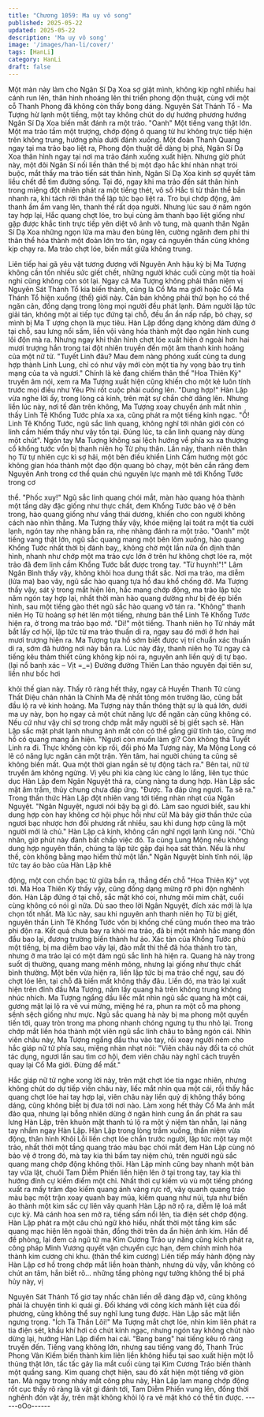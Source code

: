 ```yaml
---
title: "Chương 1059: Ma uy vô song"
published: 2025-05-22
updated: 2025-05-22
description: 'Ma uy vô song'
image: '/images/han-li/cover/'
tags: [HanLi]
category: HanLi
draft: false
---
```


Một màn này làm cho Ngân Sí Dạ Xoa sợ giật mình, không kịp
nghĩ nhiều hai cánh run lên, thân hình nhoáng lên thi triển phong
độn thuật, cùng với một cỗ Thanh Phong đã không còn thấy bong
dáng.
Nguyên Sát Thánh Tổ - Ma Tượng hừ lạnh một tiếng, một tay
không chút do dự hướng phương hướng Ngân Sí Dạ Xoa biến
mất đánh ra một trảo.
"Oanh" Một tiếng vang thật lớn.
Một ma trảo tầm một trượng, chớp động ô quang từ hư không
trực tiếp hiện trên không trung, hướng phía dưới đánh xuống.
Một đoàn Thanh Quang ngay tại ma trảo bạo liệt ra, Phong độn
thuật dễ dàng bị phá, Ngân Sí Dạ Xoa thân hình ngay tại nơi ma
trảo đánh xuống xuất hiện. Nhưng giờ phút này, một đôi Ngân Sí
nối liền thân thể bị một đạo hắc khí nhàn nhạt trói buộc, mắt thấy
ma trảo tiến sát thân hình, Ngân Sí Dạ Xoa kinh sợ quyết tâm liều
chết đề tìm đường sống. Tại đó, ngay khi ma trảo đến sát thân
hình trong miệng đột nhiên phát ra một tiếng thét, vô số Hắc ti từ
thân thể bắn nhanh ra, khi tách rời thân thể lập tức bạo liệt ra.
Tro bụi chớp động, âm thanh ầm ầm vang lên, thanh thế rất dọa
người.
Nhưng lúc sau ở năm ngón tay hợp lại, Hắc quang chợt lóe, tro
bụi cùng âm thanh bạo liệt giống như gặp được khắc tinh trực tiếp
yên diệt vô ảnh vô tung, mà quanh thân Ngân Sí Dạ Xoa những
ngọn lửa ma màu đen bùng lên, cường ngãnh đem phi thi thân
thể hóa thành một đoàn lớn tro tàn, ngay cả nguyên thần cũng
không kịp chạy ra. Ma trảo chợt lóe, biến mất giữa không trung.

Liên tiếp hai gã yêu vật tương đương với Nguyên Anh hậu kỳ bị
Ma Tượng không cần tốn nhiều sức giết chết, những người khác
cuối cùng một tia hoài nghi cũng không còn sót lại. Ngay cả Ma
Tượng không phải thần niệm vị Nguyên Sát Thánh Tổ kia biến
thành, cũng là Cổ Ma ma giới hoặc Cổ Ma Thánh Tổ hiện xuống
(thế) giới này. Căn bản không phải thứ bọn họ có thể ngăn cản,
đồng dạng trong lòng mọi người đều phát lạnh. Đám người lập
tức giải tán, không một ai tiếp tục đứng tại chỗ, đều ẩn ẩn nấp
nấp, bỏ chạy, sợ mình bị Ma T ượng chọn là mục tiêu. Hàn Lập
đồng dạng không dám đứng ở tại chỗ, sau lưng nổi sấm, liền vội
vàng hóa thành một đạo ngân hình cung lôi độn mà ra. Nhưng
ngay khi thân hình chợt lóe xuất hiện ở ngoài hơn hai mươi
trượng hắn trong tai đột nhiên truyền đến một âm thanh kinh
hoảng của một nữ tử.
"Tuyết Linh đâu? Mau đem nàng phóng xuất cùng ta dung hợp
thành Linh Lung, chỉ có như vậy mới còn một tia hy vọng bảo trụ
tính mạng của ta và ngươi."
Chính là kẻ đang chiếm thân thể "Hoa Thiên Kỳ" truyền âm nói,
xem ra Ma Tượng xuất hiện cũng khiến cho một kẻ luôn tính
trước mọi điều như Yêu Phi rốt cuộc phải cuống lên.
"Dung hợp!" Hàn Lập vừa nghe lời ấy, trong lòng cả kinh, trên mặt
sự chần chờ dâng lên.
Nhưng liền lúc này, nơi tế đàn trên không, Ma Tượng xoay
chuyển ánh mắt nhìn thấy Linh Tê Khổng Tước phía xa xa, cũng
phát ra một tiếng kinh ngạc.
"Ồ! Linh Tê Khổng Tước, ngũ sắc linh quang, không nghĩ tới nhân
giới còn có linh cầm hiếm thấy như vậy tồn tại. Đúng lúc, ta cần
linh quang này dùng một chút". Ngón tay Ma Tuợng không sai
lệch hướng về phía xa xa thượng cổ khổng tước vốn bị thanh
niên họ Từ phụ thân.
Lần này, thanh niên thân họ Từ tự nhiên cực kì sợ hãi, một bên
điều khiển Linh Cầm hướng một góc không gian hóa thành một
đạo độn quang bỏ chạy, một bên cắn răng đem Nguyên Anh trong
cơ thể quán chú nguyên lực mạnh mẽ tới Khổng Tước trong cơ

thể.
"Phốc xuy!" Ngũ sắc linh quang chói mắt, màn hào quang hóa
thành một tầng dày đặc giống như thực chất, đem Khổng Tước
bảo vệ ở bên trong, hào quang giống như vầng thái dương, khiến
cho con người không cách nào nhìn thẳng.
Ma Tượng thấy vậy, khóe miệng lại toát ra một tia cười lạnh, ngón
tay nhẹ nhàng bắn ra, nhẹ nhàng đánh ra một trảo.
"Oanh" một tiếng vang thật lớn, ngũ sắc quang mang một bên lõm
xuống, hào quang Khổng Tước nhất thời bị đánh bay,, không chờ
một lần nữa ổn định thân hình, nhanh như chớp một ma trảo cực
lớn ở trên hư không chợt lóe ra, một trảo đã đem linh cầm Khổng
Tước bắt được trong tay.
"Từ huynh!"!" Lâm Ngân Bình thấy vậy, không khỏi hoa dung thất
sắc.
Nơi ma trảo, ma diễm (lửa ma) bao vây, ngũ sắc hào quang tựa
hồ đau khổ chống đỡ. Ma Tượng thấy vậy, sát ý trong mắt hiện
lên, hắc mang chớp động, ma trảo lập tức năm ngón tay hợp lại,
nhất thời màn hào quang dường như bị đè ép biến hình, sau một
tiếng gào thét ngũ sắc hào quang vỡ tán ra.
"Không" thanh niên Họ Từ hoảng sợ hét lên một tiếng, nhưng bản
thể Linh Tê Khổng Tước hiện ra, ở trong ma trảo bạo mở.
"Di!" một tiếng.
Thanh niên họ Từ nháy mắt bắt lấy cơ hội, lập tức từ ma trảo
thuấn di ra, ngay sau đó mới ở hơn hai mươi trượng hiện ra. Ma
Tượng tựa hồ sớm biết được vị trí chuẩn xác thuấn di ra, sớm đã
hướng nơi này bắn ra. Lúc này đây, thanh niên họ Từ ngay cả
tiếng kêu thảm thiết cũng không kịp nói ra, nguyên anh liền quỷ dị
tự bạo.
(lại nổ banh xác – Vịt =_=)
Đường đường Thiên Lan thảo nguyên đại tiên sư, liền như bốc hơi

khỏi thế gian này.
Thấy rõ ràng hết thảy, ngay cả Huyền Thanh Tử cùng Thất Diệu
chân nhân là Chính Ma đệ nhất tông môn trưởng lão, cũng bắt
đầu lộ ra vẻ kinh hoảng. Ma Tượng này thần thông thật sự là quá
lớn, dưới ma uy này, bọn họ ngay cả một chút năng lực để ngăn
cản cũng không có. Nếu cứ như vậy chỉ sợ trong chớp mắt mấy
người sẽ bị giết sạch sẽ.
Hàn Lập sắc mặt phát lạnh nhưng ánh mắt còn có thể gắng giữ
tĩnh táo, cũng mơ hồ có quang mang ẩn hiện.
"Ngươi còn muốn làm gì? Còn không thả Tuyết Linh ra đi. Thực
không còn kịp rồi, đối phó Ma Tượng này, Ma Mộng Long có lẽ có
năng lực ngăn cản một trận. Yên tâm, hai người chúng ta cũng sẽ
không biến mất. Qua một thời gian ngắn sẽ tự động tách ra."
Bên tai, nữ tử truyền âm không ngừng. Vị yêu phi kia càng lúc
càng lo lắng, liên tục thúc dục Hàn Lập đem Ngân Nguyệt thả ra,
cùng nàng ta dung hợp.
Hàn Lập sắc mặt âm trầm, thủy chung chưa đáp ứng.
"Được. Ta đáp ứng ngươi. Ta sẽ ra."
Trong thần thức Hàn Lập đột nhiên vang tới tiếng nhàn nhạt của
Ngân Nguyệt.
"Ngân Nguyệt, ngươi nói bậy bạ gì đó. Làm sao ngươi biết, sau
khi dung hợp còn hay không cơ hội phục hồi như cũ! Mà bây giờ
thần thức của ngươi bạc nhược hơn đối phương rất nhiều, sau
khi dung hợp cũng là một người mới là chủ." Hàn Lập cả kinh,
không cần nghĩ ngợi lạnh lùng nói.
"Chủ nhân, giờ phút này đành bất chấp việc đó. Ta cùng Lung
Mộng nếu không dung hợp nguyên thần, chúng ta lập tức gặp đại
họa sát thân. Nếu là như thế, còn không bằng mạo hiểm thử một
lần."
Ngân Nguyệt bình tĩnh nói, lập tức tay áo bào của Hàn Lập khẽ

động, một con chồn bạc từ giữa bắn ra, thẳng đến chỗ "Hoa
Thiên Kỳ" vọt tới. Mà Hoa Thiên Kỳ thấy vậy, cũng đồng dạng
mừng rỡ phi độn nghênh đón.
Hàn Lập đứng ở tại chỗ, sắc mặt khó coi, nhưng môi mím chặt,
cuối cùng không có nói gì nữa. Dù sao theo lời Ngân Nguyệt, đích
xác mới là lựa chọn tốt nhất.
Mà lúc này, sau khi nguyên anh thanh niên họ Từ bị giết, nguyên
thần Linh Tê Khổng Tước vốn bị khống chế cũng muốn theo ma
trảo phi độn ra. Kết quả chưa bay ra khỏi ma trảo, đã bị một mảnh
hắc mang đón đầu bao lại, đương trường biến thành hư ảo.
Xác tàn của Khổng Tước phù một tiếng, bị ma diễm bao vây lại,
đảo mắt thi thể đã hóa thành tro tàn, nhưng ở ma trảo lại có một
đám ngũ sắc linh hà hiện ra.
Quang hà này trong suốt dị thường, quang mang mênh mông,
nhưng lại giống như thực chất bình thường.
Một bên vừa hiện ra, liền lập tức bị ma trảo chế ngự, sau đó chợt
lóe lên, tại chỗ đã biến mất không thấy đâu.
Liền đó, ma trảo lại xuất hiện trên đỉnh đầu Ma Tượng, nắm lấy
quang hà trên không trung không nhúc nhích.
Ma Tượng ngẩng đầu liếc mắt nhìn ngũ sắc quang hà một cái,
gương mặt lại lộ ra vẽ vui mừng, miệng hé ra, phun ra một cỗ ma
phong sềnh sệch giống như mực. Ngũ sắc quang hà này bị ma
phong một quyền tiến tới, quay tròn trong ma phong nhanh chóng
ngưng tụ thu nhỏ lại. Trong chớp mắt liền hóa thành một viên ngũ
sắc linh châu to bằng ngón cái.
Nhìn viên châu này, Ma Tượng ngẩng đầu thu vào tay, rồi xoay
người ném cho hắc giáp nữ tử phía sau, miệng nhàn nhạt nói:
"Viên châu này đối ta có chút tác dụng, ngươi lần sau tìm cơ hội,
đem viên châu này nghĩ cách truyền quay lại Cổ Ma giới. Đừng
để mất."

Hắc giáp nữ tử nghe xong lời này, trên mặt chợt lóe tia ngạc
nhiên, nhưng không chút do dự tiếp viên châu này, liếc mắt nhìn
qua một cái, rồi thấy hắc quang chợt lóe hai tay hợp lại, viên châu
này liền quỷ dị không thấy bóng dáng, cũng không biết bị đưa tới
nơi nào.
Làm xong hết thảy Cổ Ma ánh mắt đảo qua, nhưng lại bỗng nhiên
dừng ở ngân hình cung ẩn ẩn phát ra sau lưng Hàn Lập, trên
khuôn mặt thanh tú lộ ra một ý niệm tàn nhẫn, lại nâng tay nhắm
ngay Hàn Lập.
Hàn Lập trong lòng trầm xuống, thần niệm vừa động, thân hình
Khôi Lỗi liền chợt lóe chắn trước người, lập tức một tay một trảo,
nhất thời một tầng quang tráo màu bạc chói mắt đem Hàn Lập
cùng nó bảo vệ ở trong đó, mà tay kia thì bấm tay niệm chú, trên
người ngũ sắc quang mang chớp động không thôi. Hàn Lập mình
cũng bay nhanh một bàn tay vừa lật, chuôi Tam Diễm Phiến liền
hiện lên ở tại trong tay, tay kia thì hướng đỉnh cự kiếm điểm một
chỉ.
Nhất thời cự kiếm vù vù một tiếng phóng xuất ra mấy trăm đạo
kiếm quang ánh vàng rực rỡ, vây quanh quang tráo màu bạc một
trận xoay quanh bay múa, kiếm quang như núi, tựa như biến ảo
thành một kim sắc cự liên vây quanh Hàn Lập nở rộ ra, diễm lệ
loá mắt cực kỳ.
Mà cánh hoa sen mở ra, tiếng sấm nổi lên, tia điện sét chớp động.
Hàn Lập phát ra một câu chú ngữ khó hiểu, nhất thời một tầng
kim sắc quang mạc hiện lên ngoài thân, đồng thời trên da ẩn hiện
ánh kim.
Hắn để đề phòng, lại đem cả ngũ tử ma Kim Cương Tráo uy năng
cũng kích phát ra, công pháp Minh Vương quyết vận chuyển cực
hạn, đem chính mình hóa thành kim cương chi khu. (thân thể kim
cương)
Liên tiếp mấy hành động này Hàn Lập cơ hồ trong chớp mắt liền
hoàn thành, nhưng dù vậy, vẫn không có chút an tâm, hắn biết
rõ… những tầng phòng ngự tưởng không thể bị phá hủy này, vị

Nguyên Sát Thánh Tổ giơ tay nhấc chân liền dễ dàng đập vỡ,
cũng không phải là chuyện tình kì quái gì.
Đối kháng với công kích mãnh liệt của đối phương, cũng không
thể suy nghĩ lung tung được. Hàn Lập sắc mặt liền ngưng trọng.
"Ích Tà Thần Lôi!" Ma Tượng mắt chợt lóe, nhìn kim liên phát ra
tia điện sét, khẩu khí hơi có chút kinh ngạc, nhưng ngón tay
không chút nào dừng lại, hướng Hàn Lập điểm hai cái.
"Bang bang" hai tiếng kêu rõ ràng truyền đến.
Tiếng vang không lớn, nhưng sau tiếng vang đó, Thanh Trúc
Phong Vân Kiếm biến thành kim liên liền không hiểu tại sao xuất
hiện một lỗ thủng thật lớn, tấc tấc gảy lìa mắt cuối cùng tại Kim
Cương Tráo biến thành một quầng sang.
Kim quang chợt hiện, sau đó xất hiện một tiếng vỡ giòn tan.
Mà ngay trong nháy mắt công phu này, Hàn Lập lam mang chớp
động rốt cục thấy rõ ràng là vật gì đánh tới, Tam Diễm Phiến vung
lên, đồng thời nghênh đón vật ấy, trên mặt không khỏi lộ ra vẻ mặt
khó có thể tin được.
------oOo------
